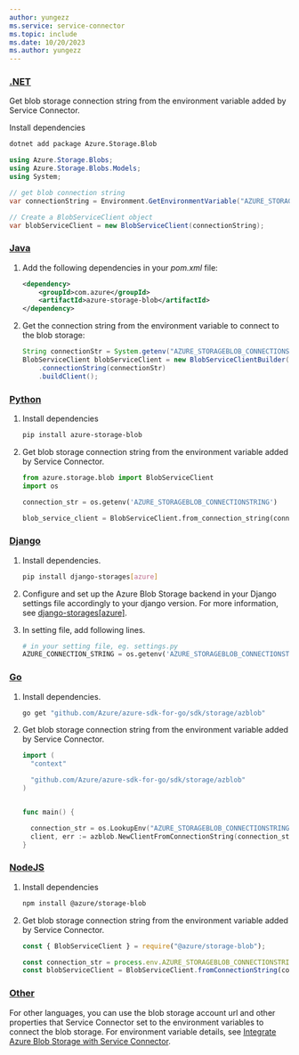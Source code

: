 ```yaml
---
author: yungezz
ms.service: service-connector
ms.topic: include
ms.date: 10/20/2023
ms.author: yungezz
---
```



### [.NET](#tab/dotnet)

Get blob storage connection string from the environment variable added by Service Connector.

Install dependencies
```bash
dotnet add package Azure.Storage.Blob
```

```csharp
using Azure.Storage.Blobs;
using Azure.Storage.Blobs.Models;
using System; 

// get blob connection string
var connectionString = Environment.GetEnvironmentVariable("AZURE_STORAGEBLOB_CONNECTIONSTRING");

// Create a BlobServiceClient object 
var blobServiceClient = new BlobServiceClient(connectionString);
```

### [Java](#tab/java)

1. Add the following dependencies in your *pom.xml* file:

    ```xml
    <dependency>
        <groupId>com.azure</groupId>
        <artifactId>azure-storage-blob</artifactId>
    </dependency>
    ```
1. Get the connection string from the environment variable to connect to the blob storage:

    ```java
    String connectionStr = System.getenv("AZURE_STORAGEBLOB_CONNECTIONSTRING");
    BlobServiceClient blobServiceClient = new BlobServiceClientBuilder()
        .connectionString(connectionStr)
        .buildClient();
    ```


### [Python](#tab/python)
1. Install dependencies
   ```bash
   pip install azure-storage-blob
   ```
1. Get blob storage connection string from the environment variable added by Service Connector.
   ```python
   from azure.storage.blob import BlobServiceClient
   import os
   
   connection_str = os.getenv('AZURE_STORAGEBLOB_CONNECTIONSTRING')

   blob_service_client = BlobServiceClient.from_connection_string(connection_str)
   ```

### [Django](#tab/django)
1. Install dependencies.
   ```bash
   pip install django-storages[azure]
   ```

1. Configure and set up the Azure Blob Storage backend in your Django settings file accordingly to your django version. For more information, see [django-storages[azure]](https://django-storages.readthedocs.io/en/latest/backends/azure.html#configuration-settings).

1. In setting file, add following lines.
   ```python
   # in your setting file, eg. settings.py
   AZURE_CONNECTION_STRING = os.getenv('AZURE_STORAGEBLOB_CONNECTIONSTRING')
   
   ```

### [Go](#tab/go)

1. Install dependencies.
   ```bash
   go get "github.com/Azure/azure-sdk-for-go/sdk/storage/azblob"
   ```
2. Get blob storage connection string from the environment variable added by Service Connector.
   ```go
   import (
     "context"

     "github.com/Azure/azure-sdk-for-go/sdk/storage/azblob"
   )
   
   
   func main() {

     connection_str = os.LookupEnv("AZURE_STORAGEBLOB_CONNECTIONSTRING")     
     client, err := azblob.NewClientFromConnectionString(connection_str, nil);
   }
   ```

### [NodeJS](#tab/nodejs)
1. Install dependencies
   ```bash
   npm install @azure/storage-blob
   ```
2. Get blob storage connection string from the environment variable added by Service Connector.
   ```javascript
   const { BlobServiceClient } = require("@azure/storage-blob");
   
   const connection_str = process.env.AZURE_STORAGEBLOB_CONNECTIONSTRING;
   const blobServiceClient = BlobServiceClient.fromConnectionString(connection_str);
   ```

### [Other](#tab/other)
For other languages, you can use the blob storage account url and other properties that Service Connector set to the environment variables to connect the blob storage. For environment variable details, see [Integrate Azure Blob Storage with Service Connector](../how-to-integrate-storage-blob.md).
